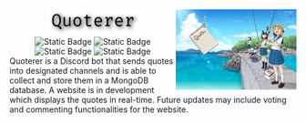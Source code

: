 <img src="./assets/quoterer.webp" alt="Wow&#8230; such Empty!" title="StealthyWhisper Icon" width="42%" align="right">
<div align="center">
  <picture>
    <source
        media="(prefers-color-scheme: dark)"
        srcset="./assets/title_dark.png"
    />
    <source
        media="(prefers-color-scheme: light), (prefers-color-scheme: no-preference)"
        srcset="./assets/title_light.png"
    />
    <img width="32%" src="./assets/title_light.png"/>
  </picture>
  <br>
  <img height="20px" alt="Static Badge" src="https://img.shields.io/badge/Discord-%235865F2?style=flat&logo=discord&logoColor=white">
  <img height="20px" alt="Static Badge" src="https://img.shields.io/badge/Node.js-%235FA04E?style=flat&logo=nodedotjs&logoColor=white">
  <img height="20px" alt="Static Badge" src="https://img.shields.io/badge/Docker-%232496ED?style=flat&logo=docker&logoColor=white">
  <img height="20px" alt="Static Badge" src="https://img.shields.io/badge/MongoDB-%2347A248?style=flat&logo=mongodb&logoColor=white">
</div>
Quoterer is a Discord bot that sends quotes into designated channels and is able to collect and store them in a MongoDB database. A website is in development which displays the quotes in real-time. Future updates may include voting and commenting functionalities for the website.
